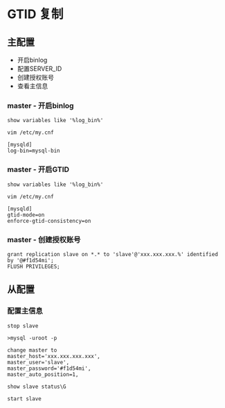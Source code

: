 # GTID 复制


## 主配置

* 开启binlog
* 配置SERVER_ID
* 创建授权账号
* 查看主信息

### master - 开启binlog
``` mysql
show variables like '%log_bin%'
```

``` mysql
vim /etc/my.cnf

[mysqld]
log-bin=mysql-bin
```

### master - 开启GTID
``` mysql
show variables like '%log_bin%'
```

``` mysql
vim /etc/my.cnf

[mysqld]
gtid-mode=on
enforce-gtid-consistency=on
```

### master - 创建授权账号

``` mysql
grant replication slave on *.* to 'slave'@'xxx.xxx.xxx.%' identified by '@#f1d54mi';
FLUSH PRIVILEGES;
```

## 从配置

### 配置主信息

```
stop slave
```

```
>mysql -uroot -p

change master to
master_host='xxx.xxx.xxx.xxx',
master_user='slave',
master_password='#f1d54mi',
master_auto_position=1,
```

```
show slave status\G
```

```
start slave
```